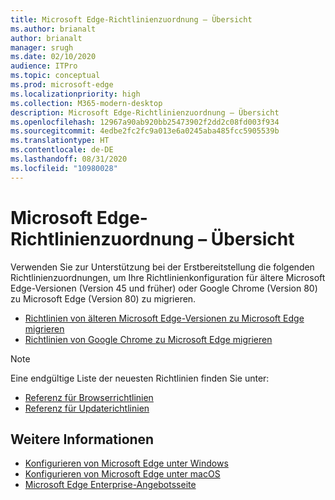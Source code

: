 ```yaml
---
title: Microsoft Edge-Richtlinienzuordnung – Übersicht
ms.author: brianalt
author: brianalt
manager: srugh
ms.date: 02/10/2020
audience: ITPro
ms.topic: conceptual
ms.prod: microsoft-edge
ms.localizationpriority: high
ms.collection: M365-modern-desktop
description: Microsoft Edge-Richtlinienzuordnung – Übersicht
ms.openlocfilehash: 12967a90ab920bb25473902f2dd2c08fd003f934
ms.sourcegitcommit: 4edbe2fc2fc9a013e6a0245aba485fcc5905539b
ms.translationtype: HT
ms.contentlocale: de-DE
ms.lasthandoff: 08/31/2020
ms.locfileid: "10980028"
---
```

# Microsoft Edge-Richtlinienzuordnung – Übersicht

Verwenden Sie zur Unterstützung bei der Erstbereitstellung die folgenden Richtlinienzuordnungen, um Ihre Richtlinienkonfiguration für ältere Microsoft Edge-Versionen (Version 45 und früher) oder Google Chrome (Version 80) zu Microsoft Edge (Version 80) zu migrieren.

- [Richtlinien von älteren Microsoft Edge-Versionen zu Microsoft Edge migrieren](microsoft-edge-policy-map-legacy-to-newedge.md)
- [Richtlinien von Google Chrome zu Microsoft Edge migrieren](microsoft-edge-policy-map-chrome-to-newedge.md)

> [!NOTE]
> Eine endgültige Liste der neuesten Richtlinien finden Sie unter:
> - [Referenz für Browserrichtlinien](microsoft-edge-policies.md)
> - [Referenz für Updaterichtlinien](microsoft-edge-update-policies.md)

##  <a name="additional-information"></a>Weitere Informationen
- [Konfigurieren von Microsoft Edge unter Windows](configure-microsoft-edge.md)
- [Konfigurieren von Microsoft Edge unter macOS](configure-microsoft-edge-on-mac.md)
- [Microsoft Edge Enterprise-Angebotsseite](https://aka.ms/EdgeEnterprise)
